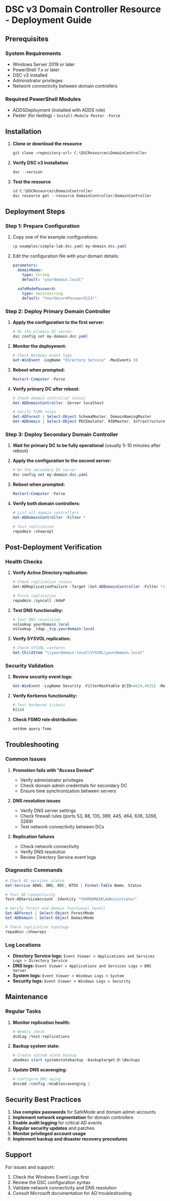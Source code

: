 # DSC v3 Domain Controller Resource - Deployment Guide

## Prerequisites

### System Requirements

- Windows Server 2019 or later
- PowerShell 7.x or later
- DSC v3 installed
- Administrator privileges
- Network connectivity between domain controllers

### Required PowerShell Modules

- ADDSDeployment (installed with ADDS role)
- Pester (for testing) - `Install-Module Pester -Force`

## Installation

1. **Clone or download the resource**

   ```powershell
   git clone <repository-url> C:\DSCResources\DomainController
   ```

2. **Verify DSC v3 installation**

   ```powershell
   dsc --version
   ```

3. **Test the resource**

   ```powershell
   cd C:\DSCResources\DomainController
   dsc resource get --resource DomainController/DomainController
   ```

## Deployment Steps

### Step 1: Prepare Configuration

1. Copy one of the example configurations:

   ```powershell
   cp examples/simple-lab.dsc.yaml my-domain.dsc.yaml
   ```

2. Edit the configuration file with your domain details:

   ```yaml
   parameters:
     domainName:
       type: string
       default: "yourdomain.local"
     
     safeModePassword:
       type: securestring
       default: "YourSecurePassword123!"
   ```

### Step 2: Deploy Primary Domain Controller

1. **Apply the configuration to the first server:**

   ```powershell
   # On the primary DC server
   dsc config set my-domain.dsc.yaml
   ```

2. **Monitor the deployment:**

   ```powershell
   # Check Windows event logs
   Get-WinEvent -LogName "Directory Service" -MaxEvents 50
   ```

3. **Reboot when prompted:**

   ```powershell
   Restart-Computer -Force
   ```

4. **Verify primary DC after reboot:**

   ```powershell
   # Check domain controller status
   Get-ADDomainController -Server localhost
   
   # Verify FSMO roles
   Get-ADForest | Select-Object SchemaMaster, DomainNamingMaster
   Get-ADDomain | Select-Object PDCEmulator, RIDMaster, InfrastructureMaster
   ```

### Step 3: Deploy Secondary Domain Controller

1. **Wait for primary DC to be fully operational** (usually 5-10 minutes after reboot)

2. **Apply the configuration to the second server:**

   ```powershell
   # On the secondary DC server
   dsc config set my-domain.dsc.yaml
   ```

3. **Reboot when prompted:**

   ```powershell
   Restart-Computer -Force
   ```

4. **Verify both domain controllers:**

   ```powershell
   # List all domain controllers
   Get-ADDomainController -Filter *
   
   # Test replication
   repadmin /showrepl
   ```

## Post-Deployment Verification

### Health Checks

1. **Verify Active Directory replication:**

   ```powershell
   # Check replication status
   Get-ADReplicationFailure -Target (Get-ADDomainController -Filter *)
   
   # Force replication
   repadmin /syncall /AdeP
   ```

2. **Test DNS functionality:**

   ```powershell
   # Test DNS resolution
   nslookup yourdomain.local
   nslookup _ldap._tcp.yourdomain.local
   ```

3. **Verify SYSVOL replication:**

   ```powershell
   # Check SYSVOL contents
   Get-ChildItem "\\yourdomain.local\SYSVOL\yourdomain.local"
   ```

### Security Validation

1. **Review security event logs:**

   ```powershell
   Get-WinEvent -LogName Security -FilterHashtable @{ID=4624,4625} -MaxEvents 20
   ```

2. **Verify Kerberos functionality:**

   ```powershell
   # Test Kerberos tickets
   klist
   ```

3. **Check FSMO role distribution:**

   ```powershell
   netdom query fsmo
   ```

## Troubleshooting

### Common Issues

1. **Promotion fails with "Access Denied"**
   - Verify administrator privileges
   - Check domain admin credentials for secondary DC
   - Ensure time synchronization between servers

2. **DNS resolution issues**
   - Verify DNS server settings
   - Check firewall rules (ports 53, 88, 135, 389, 445, 464, 636, 3268, 3269)
   - Test network connectivity between DCs

3. **Replication failures**
   - Check network connectivity
   - Verify DNS resolution
   - Review Directory Service event logs

### Diagnostic Commands

```powershell
# Check AD services status
Get-Service ADWS, DNS, KDC, NTDS | Format-Table Name, Status

# Test AD connectivity
Test-ADServiceAccount -Identity "YOURDOMAIN\Administrator"

# Verify forest and domain functional levels
Get-ADForest | Select-Object ForestMode
Get-ADDomain | Select-Object DomainMode

# Check replication topology
repadmin /showreps
```

### Log Locations

- **Directory Service logs:** `Event Viewer > Applications and Services Logs > Directory Service`
- **DNS logs:** `Event Viewer > Applications and Services Logs > DNS Server`
- **System logs:** `Event Viewer > Windows Logs > System`
- **Security logs:** `Event Viewer > Windows Logs > Security`

## Maintenance

### Regular Tasks

1. **Monitor replication health:**

   ```powershell
   # Weekly check
   dcdiag /test:replications
   ```

2. **Backup system state:**

   ```powershell
   # Create system state backup
   wbadmin start systemstatebackup -backuptarget:D:\Backups
   ```

3. **Update DNS scavenging:**

   ```powershell
   # Configure DNS aging
   dnscmd /config /enablescavenging 1
   ```

## Security Best Practices

1. **Use complex passwords** for SafeMode and domain admin accounts
2. **Implement network segmentation** for domain controllers
3. **Enable audit logging** for critical AD events
4. **Regular security updates** and patches
5. **Monitor privileged account usage**
6. **Implement backup and disaster recovery procedures**

## Support

For issues and support:

1. Check the Windows Event Logs first
2. Review the DSC configuration syntax
3. Validate network connectivity and DNS resolution
4. Consult Microsoft documentation for AD troubleshooting
